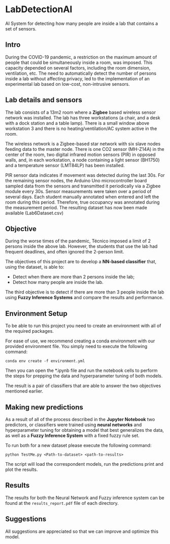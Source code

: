 # LabDetectionAI

AI System for detecting how many people are inside a lab that contains a set of sensors.

## Intro

During the COVID-19 pandemic, a restriction on the maximum amount of people that
could be simultaneously inside a room, was imposed. This capacity
depended on several factors, including the room dimension, ventilation, etc. The need
to automatically detect the number of persons inside a lab without affecting privacy, led
to the implementation of an experimental lab based on low-cost, non-intrusive sensors.

## Lab details and sensors

The lab consists of a 13m2 room where a **Zigbee** based wireless sensor network was
installed. The lab has three workstations (a chair, and a desk with a dock station and a
table lamp). There is a small window above workstation 3 and there is no
heating/ventilation/AC system active in the room.

The wireless network is a Zigbee-based star network with six slave nodes feeding data
to the master node. There is one CO2 sensor (MH-Z14A) in the center of the room, two
digital infrared motion sensors (PIR) in opposed walls, and, in each workstation, a node
containing a light sensor (BH1750) and a temperature sensor (LMT84LP) has been
installed.

PIR sensor data indicates if movement was detected during the last 30s. For the
remaining sensor nodes, the Arduino Uno microcontroller board sampled data from the
sensors and transmitted it periodically via a Zigbee module every 30s.
Sensor measurements were taken over a period of several days. Each student manually
annotated when entered and left the room during this period. Therefore, true
occupancy was annotated during the measurement period.
The resulting dataset has now been made available (Lab6Dataset.csv)

## Objective

During the worse times of the pandemic, Técnico imposed a limit of 2 persons inside the
above lab. However, the students that use the lab had frequent deadlines, and often
ignored the 2-person limit.

The objectives of this project are to develop a **NN-based classifier** that, using the dataset,
is able to:

- Detect when there are more than 2 persons inside the lab;
- Detect how many people are inside the lab.

The third objective is to detect if there are more than 3 people inside the lab using **Fuzzy Inference Systems** and compare the results and performance.

## Environment Setup

To be able to run this project you need to create an environment with all of the required packages.

For ease of use, we recommend creating a conda environment with our provided environment file. You simply need to execute the following command:

`conda env create -f environment.yml`

Then you can open the \*.ipynb file and run the notebook cells to perform the steps for prepping the data and hyperparameter tuning of both models.

The result is a pair of classifiers that are able to answer the two objectives mentioned earlier.

## Making new predictions

As a result of all of the process described in the **Jupyter Notebook** two predictors, or classifiers were trained using **neural networks** and hyperparameter tuning for obtaining a model that best generalizes the data, as well as a **Fuzzy Inference System** with a fixed fuzzy rule set.

To run both for a new dataset please execute the following command:

`python TestMe.py <Path-to-dataset> <path-to-results>`

The script will load the correspondent models, run the predictions print and plot the results.

## Results

The results for both the Neural Network and Fuzzy inference system can be found at the `results_report.pdf` file of each directory.

## Suggestions

All suggestions are appreciated so that we can improve and optimize this model.
